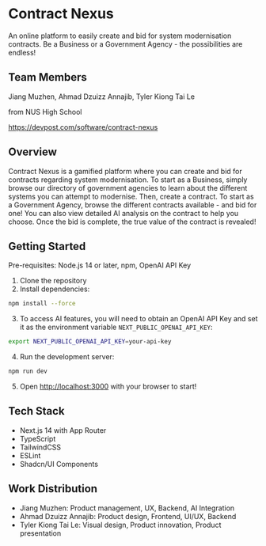 # Contract Nexus

An online platform to easily create and bid for system modernisation contracts. Be a Business or a Government Agency -
the possibilities are endless!

## Team Members

Jiang Muzhen, Ahmad Dzuizz Annajib, Tyler Kiong Tai Le

from NUS High School

https://devpost.com/software/contract-nexus

## Overview

Contract Nexus is a gamified platform where you can create and bid for contracts regarding system modernisation. To
start as a Business, simply browse our directory of government agencies to learn about the different systems you can
attempt to modernise. Then, create a contract. To start as a Government Agency, browse the different contracts
available - and bid for one! You can also view detailed AI analysis on the contract to help you choose. Once the bid is
complete, the true value of the contract is revealed!

## Getting Started

Pre-requisites: Node.js 14 or later, npm, OpenAI API Key

1. Clone the repository
2. Install dependencies:

```bash
npm install --force
```

3. To access AI features, you will need to obtain an OpenAI API Key and set it as the environment
   variable `NEXT_PUBLIC_OPENAI_API_KEY`:

```bash
export NEXT_PUBLIC_OPENAI_API_KEY=your-api-key
```

4. Run the development server:

```bash
npm run dev
```

5. Open [http://localhost:3000](http://localhost:3000) with your browser to start!

## Tech Stack

- Next.js 14 with App Router
- TypeScript
- TailwindCSS
- ESLint
- Shadcn/UI Components

## Work Distribution

- Jiang Muzhen: Product management, UX, Backend, AI Integration
- Ahmad Dzuizz Annajib: Product design, Frontend, UI/UX, Backend
- Tyler Kiong Tai Le: Visual design, Product innovation, Product presentation